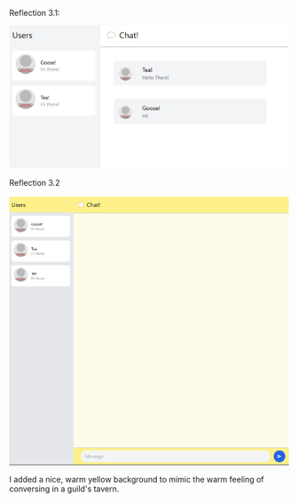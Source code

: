 Reflection 3.1:

![alt text](image-1.png)

Reflection 3.2

![alt text](image-2.png)

I added a nice, warm yellow background to mimic the warm feeling of conversing in a guild's tavern.